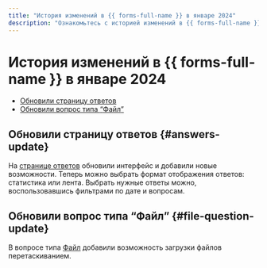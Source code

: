 ```yaml
---
title: "История изменений в {{ forms-full-name }} в январе 2024"
description: "Ознакомьтесь с историей изменений в {{ forms-full-name }} за январь 2024."
---
```


# История изменений в {{ forms-full-name }} в январе 2024

* [Обновили страницу ответов](#answers-update)
* [Обновили вопрос типа <q>Файл</q>](#file-question-update)

## Обновили страницу ответов {#answers-update}

На [странице ответов](../answers.md) обновили интерфейс и добавили новые возможности. Теперь можно выбрать формат отображения ответов: статистика или лента. Выбрать нужные ответы можно, воспользовавшись фильтрами по дате и вопросам.

## Обновили вопрос типа <q>Файл</q> {#file-question-update}

В вопросе типа [Файл](../blocks-ref/file.md) добавили возможность загрузки файлов перетаскиванием.
